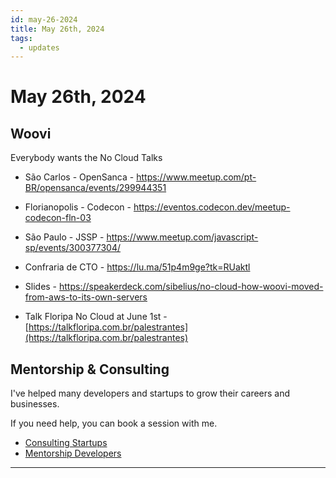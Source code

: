 ```yaml
---
id: may-26-2024
title: May 26th, 2024
tags:
  - updates
---
```


# May 26th, 2024

## Woovi

Everybody wants the No Cloud Talks

- São Carlos - OpenSanca - https://www.meetup.com/pt-BR/opensanca/events/299944351
- Florianopolis - Codecon - https://eventos.codecon.dev/meetup-codecon-fln-03
- São Paulo - JSSP - https://www.meetup.com/javascript-sp/events/300377304/
- Confraria de CTO - https://lu.ma/51p4m9ge?tk=RUaktl

- Slides - https://speakerdeck.com/sibelius/no-cloud-how-woovi-moved-from-aws-to-its-own-servers

- Talk Floripa No Cloud at June 1st - [https://talkfloripa.com.br/palestrantes](https://talkfloripa.com.br/palestrantes)

## Mentorship & Consulting

I've helped many developers and startups to grow their careers and businesses.

If you need help, you can book a session with me.

- [Consulting Startups](../../../paid-consulting-startups.mdx)
- [Mentorship Developers](../../../paid-mentorship-developers.mdx)

---
